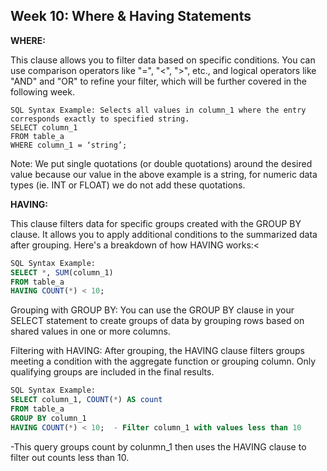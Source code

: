 <h2> Week 10:  Where & Having Statements </h2>

<b>WHERE:</b>
<p>This clause allows you to filter data based on specific conditions. You can use comparison operators like "=", "<", ">", etc., and logical operators like "AND" and "OR" to refine your filter, which will be further covered in the following week.</p>

```
SQL Syntax Example: Selects all values in column_1 where the entry corresponds exactly to specified string.
SELECT column_1
FROM table_a
WHERE column_1 = ‘string’;
```

Note: We put single quotations (or double quotations)  around the desired value because our value in the above example is a string, for numeric data types (ie. INT or FLOAT) we do not add these quotations. 

<b>HAVING:</b>
<p>This clause filters data for specific groups created with the GROUP BY clause. It allows you to apply additional conditions to the summarized data after grouping.
Here's a breakdown of how HAVING works:<

```sql
SQL Syntax Example:
SELECT *, SUM(column_1)
FROM table_a 
HAVING COUNT(*) < 10;
```

Grouping with GROUP BY: You can use the GROUP BY clause in your SELECT statement to create groups of data by grouping rows based on shared values in one or more columns.

Filtering with HAVING: After grouping, the HAVING clause filters groups meeting a condition with the aggregate function or grouping column. Only qualifying groups are included in the final results.


```sql
SQL Syntax Example:
SELECT column_1, COUNT(*) AS count
FROM table_a
GROUP BY column_1
HAVING COUNT(*) < 10;  - Filter column_1 with values less than 10
```

-This query groups count by colunmn_1 then uses the HAVING clause to filter out counts less than 10.
